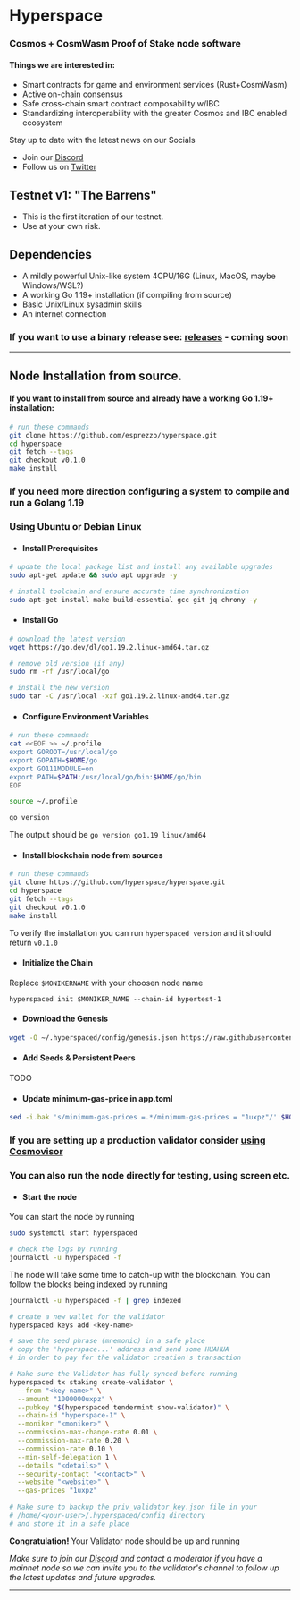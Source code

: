 # Hyperspace

### Cosmos + CosmWasm Proof of Stake node software

#### Things we are interested in:
- Smart contracts for game and environment services (Rust+CosmWasm)
- Active on-chain consensus
- Safe cross-chain smart contract composability w/IBC
- Standardizing interoperability with the greater Cosmos and IBC enabled ecosystem

Stay up to date with the latest news on our Socials
 - Join our [Discord](https://discord.gg/)
 - Follow us on [Twitter](https://twitter.com/)

## Testnet v1: "The Barrens"
- This is the first iteration of our testnet. 
- Use at your own risk. 

## Dependencies
- A mildly powerful Unix-like system 4CPU/16G (Linux, MacOS, maybe Windows/WSL?)
- A working Go 1.19+ installation (if compiling from source)
- Basic Unix/Linux sysadmin skills
- An internet connection

### If you want to use a binary release see: [releases](https://github.io/esprezzo/hyperspace/releases) - coming soon

---

## Node Installation from source.

#### If you want to install from source and already have a working Go 1.19+ installation:

```bash
# run these commands
git clone https://github.com/esprezzo/hyperspace.git
cd hyperspace
git fetch --tags
git checkout v0.1.0
make install
```

### If you need more direction configuring a system to compile and run a Golang 1.19

### Using Ubuntu or Debian Linux

- #### Install Prerequisites

```bash
# update the local package list and install any available upgrades 
sudo apt-get update && sudo apt upgrade -y 

# install toolchain and ensure accurate time synchronization 
sudo apt-get install make build-essential gcc git jq chrony -y
```

- #### Install Go

```bash
# download the latest version
wget https://go.dev/dl/go1.19.2.linux-amd64.tar.gz

# remove old version (if any)
sudo rm -rf /usr/local/go

# install the new version
sudo tar -C /usr/local -xzf go1.19.2.linux-amd64.tar.gz
```

- #### Configure Environment Variables
```bash
# run these commands
cat <<EOF >> ~/.profile
export GOROOT=/usr/local/go
export GOPATH=$HOME/go
export GO111MODULE=on
export PATH=$PATH:/usr/local/go/bin:$HOME/go/bin
EOF

source ~/.profile

go version
```
The output should be `go version go1.19 linux/amd64`

- #### Install blockchain node from sources

```bash
# run these commands
git clone https://github.com/hyperspace/hyperspace.git
cd hyperspace
git fetch --tags
git checkout v0.1.0
make install
```

To verify the installation you can run `hyperspaced version` and it should return `v0.1.0`

- #### Initialize the Chain
Replace `$MONIKERNAME` with your choosen node name

`hyperspaced init $MONIKER_NAME --chain-id hypertest-1`

- #### Download the Genesis

```bash
wget -O ~/.hyperspaced/config/genesis.json https://raw.githubusercontent.com/esprezzo/hyperspace/main/mainnet/genesis.json
```

- #### Add Seeds & Persistent Peers
TODO

- #### Update minimum-gas-price in app.toml

```bash
sed -i.bak 's/minimum-gas-prices =.*/minimum-gas-prices = "1uxpz"/' $HOME/.hyperspaced/config/app.toml
```

### If you are setting up a production validator consider [using Cosmovisor](./README-cosmovisor.md)


### You can also run the node directly for testing, using screen etc.

- #### Start the node

You can start the node by running
```bash
sudo systemctl start hyperspaced

# check the logs by running
journalctl -u hyperspaced -f
```
The node will take some time to catch-up with the blockchain.
You can follow the blocks being indexed by running

```bash
journalctl -u hyperspaced -f | grep indexed
```

```bash
# create a new wallet for the validator
hyperspaced keys add <key-name>

# save the seed phrase (mnemonic) in a safe place
# copy the 'hyperspace...' address and send some HUAHUA
# in order to pay for the validator creation's transaction

# Make sure the Validator has fully synced before running 
hyperspaced tx staking create-validator \
  --from "<key-name>" \
  --amount "1000000uxpz" \
  --pubkey "$(hyperspaced tendermint show-validator)" \
  --chain-id "hyperspace-1" \
  --moniker "<moniker>" \
  --commission-max-change-rate 0.01 \
  --commission-max-rate 0.20 \
  --commission-rate 0.10 \
  --min-self-delegation 1 \
  --details "<details>" \
  --security-contact "<contact>" \
  --website "<website>" \
  --gas-prices "1uxpz"
  
# Make sure to backup the priv_validator_key.json file in your
# /home/<your-user>/.hyperspaced/config directory
# and store it in a safe place
```

**Congratulation!** Your Validator node should be up and running

_Make sure to join our [Discord](https://discord.gg/esprezzo.io) and contact a moderator if you have a mainnet node so we can invite you to the validator's channel to follow up the latest updates and future upgrades._

---
